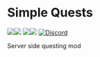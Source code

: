 # Simple Quests
[![](http://cf.way2muchnoise.eu/full_580853_Fabric_%20.svg)![](http://cf.way2muchnoise.eu/versions/580853.svg)](https://www.curseforge.com/minecraft/mc-mods/simple-quests) [![](http://cf.way2muchnoise.eu/full_580854_Forge_%20.svg)![](http://cf.way2muchnoise.eu/versions/580854.svg)](https://www.curseforge.com/minecraft/mc-mods/simple-quests-forge) [![Discord](https://img.shields.io/discord/790631506313478155?color=0a48c4&label=discord)](https://discord.gg/8Cx26tfWNs)

Server side questing mod
